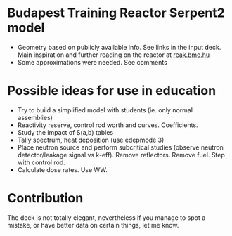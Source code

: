 
# Budapest Training Reactor Serpent2 model

- Geometry based on publicly available info. See links in the input deck. Main inspiration and further reading on the reactor at [reak.bme.hu](http://www.reak.bme.hu/en/training-reactor/training-reactor.html)
- Some approximations were needed. See comments

# Possible ideas for use in education

- Try to build a simplified model with students (ie. only normal assemblies)
- Reactivity reserve, control rod worth and curves. Coefficients.
- Study the impact of S(a,b) tables
- Tally spectrum, heat deposition (use edepmode 3)
- Place neutron source and perform subcritical studies (observe neutron detector/leakage signal vs k-eff). Remove reflectors. Remove fuel. Step with control rod.
- Calculate dose rates. Use WW.

# Contribution

The deck is not totally elegant, nevertheless if you manage to spot a mistake, or have better data on certain things, let me know. 


